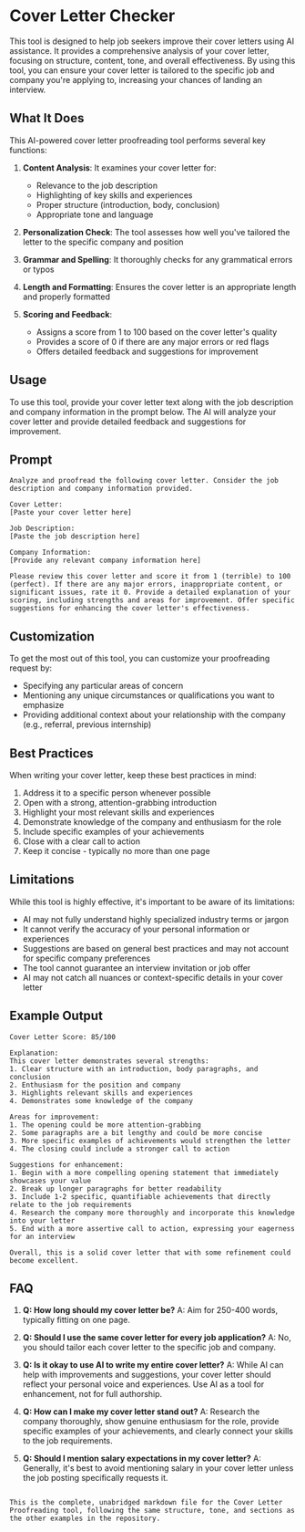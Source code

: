 # Cover Letter Checker

This tool is designed to help job seekers improve their cover letters using AI assistance. It provides a comprehensive analysis of your cover letter, focusing on structure, content, tone, and overall effectiveness. By using this tool, you can ensure your cover letter is tailored to the specific job and company you're applying to, increasing your chances of landing an interview.

## What It Does

This AI-powered cover letter proofreading tool performs several key functions:

1. **Content Analysis**: It examines your cover letter for:
   - Relevance to the job description
   - Highlighting of key skills and experiences
   - Proper structure (introduction, body, conclusion)
   - Appropriate tone and language

2. **Personalization Check**: The tool assesses how well you've tailored the letter to the specific company and position

3. **Grammar and Spelling**: It thoroughly checks for any grammatical errors or typos

4. **Length and Formatting**: Ensures the cover letter is an appropriate length and properly formatted

5. **Scoring and Feedback**: 
   - Assigns a score from 1 to 100 based on the cover letter's quality
   - Provides a score of 0 if there are any major errors or red flags
   - Offers detailed feedback and suggestions for improvement

## Usage

To use this tool, provide your cover letter text along with the job description and company information in the prompt below. The AI will analyze your cover letter and provide detailed feedback and suggestions for improvement.

## Prompt
```
Analyze and proofread the following cover letter. Consider the job description and company information provided.

Cover Letter:
[Paste your cover letter here]

Job Description:
[Paste the job description here]

Company Information:
[Provide any relevant company information here]

Please review this cover letter and score it from 1 (terrible) to 100 (perfect). If there are any major errors, inappropriate content, or significant issues, rate it 0. Provide a detailed explanation of your scoring, including strengths and areas for improvement. Offer specific suggestions for enhancing the cover letter's effectiveness.
```

## Customization
To get the most out of this tool, you can customize your proofreading request by:
- Specifying any particular areas of concern
- Mentioning any unique circumstances or qualifications you want to emphasize
- Providing additional context about your relationship with the company (e.g., referral, previous internship)

## Best Practices
When writing your cover letter, keep these best practices in mind:
1. Address it to a specific person whenever possible
2. Open with a strong, attention-grabbing introduction
3. Highlight your most relevant skills and experiences
4. Demonstrate knowledge of the company and enthusiasm for the role
5. Include specific examples of your achievements
6. Close with a clear call to action
7. Keep it concise - typically no more than one page

## Limitations
While this tool is highly effective, it's important to be aware of its limitations:
- AI may not fully understand highly specialized industry terms or jargon
- It cannot verify the accuracy of your personal information or experiences
- Suggestions are based on general best practices and may not account for specific company preferences
- The tool cannot guarantee an interview invitation or job offer
- AI may not catch all nuances or context-specific details in your cover letter

## Example Output

```
Cover Letter Score: 85/100

Explanation:
This cover letter demonstrates several strengths:
1. Clear structure with an introduction, body paragraphs, and conclusion
2. Enthusiasm for the position and company
3. Highlights relevant skills and experiences
4. Demonstrates some knowledge of the company

Areas for improvement:
1. The opening could be more attention-grabbing
2. Some paragraphs are a bit lengthy and could be more concise
3. More specific examples of achievements would strengthen the letter
4. The closing could include a stronger call to action

Suggestions for enhancement:
1. Begin with a more compelling opening statement that immediately showcases your value
2. Break up longer paragraphs for better readability
3. Include 1-2 specific, quantifiable achievements that directly relate to the job requirements
4. Research the company more thoroughly and incorporate this knowledge into your letter
5. End with a more assertive call to action, expressing your eagerness for an interview

Overall, this is a solid cover letter that with some refinement could become excellent.
```

## FAQ
1. **Q: How long should my cover letter be?**
   A: Aim for 250-400 words, typically fitting on one page.

2. **Q: Should I use the same cover letter for every job application?**
   A: No, you should tailor each cover letter to the specific job and company.

3. **Q: Is it okay to use AI to write my entire cover letter?**
   A: While AI can help with improvements and suggestions, your cover letter should reflect your personal voice and experiences. Use AI as a tool for enhancement, not for full authorship.

4. **Q: How can I make my cover letter stand out?**
   A: Research the company thoroughly, show genuine enthusiasm for the role, provide specific examples of your achievements, and clearly connect your skills to the job requirements.

5. **Q: Should I mention salary expectations in my cover letter?**
   A: Generally, it's best to avoid mentioning salary in your cover letter unless the job posting specifically requests it.
```

This is the complete, unabridged markdown file for the Cover Letter Proofreading tool, following the same structure, tone, and sections as the other examples in the repository.

